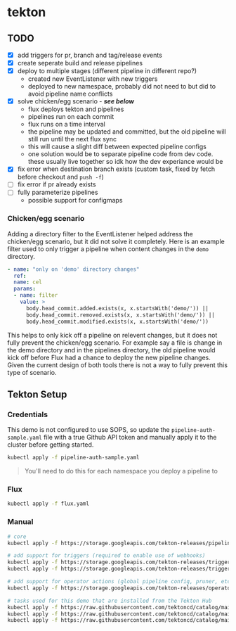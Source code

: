 # tekton

## TODO
- [x] add triggers for pr, branch and tag/release events
- [x] create seperate build and release pipelines 
- [x] deploy to multiple stages (different pipeline in different repo?)
    - created new EventListener with new triggers
    - deployed to new namespace, probably did not need to but did to avoid pipeline name conflicts
- [x] solve chicken/egg scenario - ***see below***
    - flux deploys tekton and pipelines
    - pipelines run on each commit
    - flux runs on a time interval
    - the pipeline may be updated and committed, but the old pipeline will still run until the next flux sync
    - this will cause a slight diff between expected pipeline configs
    - one solution would be to separate pipeline code from dev code. these usually live together so idk how the dev experiance would be 
- [x] fix error when destination branch exists (custom task, fixed by fetch before checkout and `push -f`)
- [ ] fix error if pr already exists
- [ ] fully parameterize pipelines
    - possible support for configmaps

### Chicken/egg scenario
Adding a directory filter to the EventListener helped address the chicken/egg scenario, but it did not solve it completely.  Here is an example filter used to only trigger a pipeline when content changes in the `demo` directory.
```yaml
- name: "only on 'demo' directory changes"
  ref:
  name: cel
  params:
  - name: filter
    value: >
      body.head_commit.added.exists(x, x.startsWith('demo/')) ||
      body.head_commit.removed.exists(x, x.startsWith('demo/')) ||
      body.head_commit.modified.exists(x, x.startsWith('demo/'))
```
This helps to only kick off a pipeline on relevent changes, but it does not fully prevent the chicken/egg scenario.  For example say a file is change in the demo directory and in the pipelines directory, the old pipeline would kick off before Flux had a chance to deploy the new pipeline changes.  Given the current design of both tools there is not a way to fully prevent this type of scenario.

## Tekton Setup
### Credentials
This demo is not configured to use SOPS, so update the `pipeline-auth-sample.yaml` file with a true Github API token and manually apply it to the cluster before getting started.
```bash
kubectl apply -f pipeline-auth-sample.yaml
```
> You'll need to do this for each namespace you deploy a pipeline to

### Flux
```bash
kubectl apply -f flux.yaml
```

### Manual
```bash
# core
kubectl apply -f https://storage.googleapis.com/tekton-releases/pipeline/previous/v0.38.3/release.yaml

# add support for triggers (required to enable use of webhooks)
kubectl apply -f https://storage.googleapis.com/tekton-releases/triggers/previous/v0.20.2/release.yaml
kubectl apply -f https://storage.googleapis.com/tekton-releases/triggers/previous/v0.20.2/interceptors.yaml

# add support for operator actions (global pipeline config, pruner, etc) - optional
kubectl apply -f https://storage.googleapis.com/tekton-releases/operator/previous/v0.60.1/release.yaml

# tasks used for this demo that are installed from the Tekton Hub
kubectl apply -f https://raw.githubusercontent.com/tektoncd/catalog/main/task/kaniko/0.6/kaniko.yaml
kubectl apply -f https://raw.githubusercontent.com/tektoncd/catalog/main/task/git-clone/0.8/git-clone.yaml
kubectl apply -f https://raw.githubusercontent.com/tektoncd/catalog/main/task/github-open-pr/0.2/github-open-pr.yaml
```
